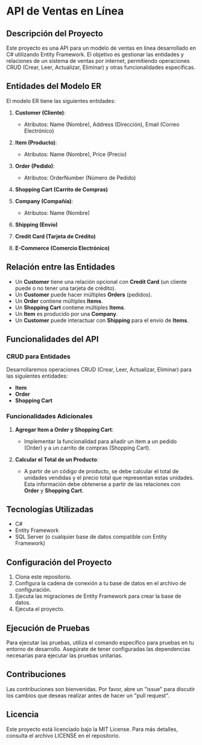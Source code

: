 # API de Ventas en Línea

## Descripción del Proyecto

Este proyecto es una API para un modelo de ventas en línea desarrollado en C# utilizando Entity Framework. El objetivo es gestionar las entidades y relaciones de un sistema de ventas por internet, permitiendo operaciones CRUD (Crear, Leer, Actualizar, Eliminar) y otras funcionalidades específicas.

## Entidades del Modelo ER

El modelo ER tiene las siguientes entidades:

1. **Customer (Cliente)**:
   - Atributos: Name (Nombre), Address (Dirección), Email (Correo Electrónico)

2. **Item (Producto)**:
   - Atributos: Name (Nombre), Price (Precio)

3. **Order (Pedido)**:
   - Atributos: OrderNumber (Número de Pedido)

4. **Shopping Cart (Carrito de Compras)**

5. **Company (Compañía)**:
   - Atributos: Name (Nombre)

6. **Shipping (Envío)**

7. **Credit Card (Tarjeta de Crédito)**

8. **E-Commerce (Comercio Electrónico)**

## Relación entre las Entidades

- Un **Customer** tiene una relación opcional con **Credit Card** (un cliente puede o no tener una tarjeta de crédito).
- Un **Customer** puede hacer múltiples **Orders** (pedidos).
- Un **Order** contiene múltiples **Items**.
- Un **Shopping Cart** contiene múltiples **Items**.
- Un **Item** es producido por una **Company**.
- Un **Customer** puede interactuar con **Shipping** para el envío de **Items**.

## Funcionalidades del API

### CRUD para Entidades

Desarrollaremos operaciones CRUD (Crear, Leer, Actualizar, Eliminar) para las siguientes entidades:
- **Item**
- **Order**
- **Shopping Cart**

### Funcionalidades Adicionales

1. **Agregar Item a Order y Shopping Cart**:
   - Implementar la funcionalidad para añadir un item a un pedido (Order) y a un carrito de compras (Shopping Cart).

2. **Calcular el Total de un Producto**:
   - A partir de un código de producto, se debe calcular el total de unidades vendidas y el precio total que representan estas unidades. Esta información debe obtenerse a partir de las relaciones con **Order** y **Shopping Cart**.

## Tecnologías Utilizadas

- C#
- Entity Framework
- SQL Server (o cualquier base de datos compatible con Entity Framework)

## Configuración del Proyecto

1. Clona este repositorio.
2. Configura la cadena de conexión a tu base de datos en el archivo de configuración.
3. Ejecuta las migraciones de Entity Framework para crear la base de datos.
4. Ejecuta el proyecto.

## Ejecución de Pruebas

Para ejecutar las pruebas, utiliza el comando específico para pruebas en tu entorno de desarrollo. Asegúrate de tener configuradas las dependencias necesarias para ejecutar las pruebas unitarias.

## Contribuciones

Las contribuciones son bienvenidas. Por favor, abre un "issue" para discutir los cambios que deseas realizar antes de hacer un "pull request".

## Licencia

Este proyecto está licenciado bajo la MIT License. Para más detalles, consulta el archivo LICENSE en el repositorio.